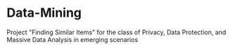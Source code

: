# Data-Mining
Project "Finding Similar Items" for the class of Privacy, Data Protection, and Massive Data Analysis in emerging scenarios
